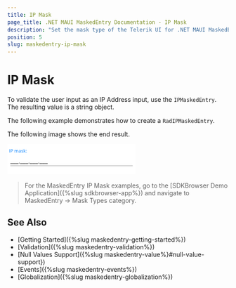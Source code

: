```yaml
---
title: IP Mask
page_title: .NET MAUI MaskedEntry Documentation - IP Mask
description: "Set the mask type of the Telerik UI for .NET MAUI MaskedEntry to validate the expected user input format such as ip."
position: 5
slug: maskedentry-ip-mask
---
```


# IP Mask

To validate the user input as an IP Address input, use the `IPMaskedEntry`. The resulting value is a string object.

The following example demonstrates how to create a `RadIPMaskedEntry`.

<snippet id='ipmaskedentry-xaml' />

The following image shows the end result.

![RadIPMaskedEntry](../images/maskedentry_ip.png)

> For the MaskedEntry IP Mask examples, go to the [SDKBrowser Demo Application]({%slug sdkbrowser-app%}) and navigate to MaskedEntry -> Mask Types category.

## See Also

- [Getting Started]({%slug maskedentry-getting-started%})
- [Validation]({%slug maskedentry-validation%})
- [Null Values Support]({%slug maskedentry-value%}#null-value-support})
- [Events]({%slug maskedentry-events%})
- [Globalization]({%slug maskedentry-globalization%})
